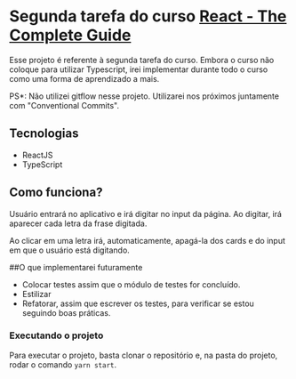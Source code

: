 # Segunda tarefa do curso [React - The Complete Guide](https://www.udemy.com/course/react-the-complete-guide-incl-redux/)

Esse projeto é referente à segunda tarefa do curso. Embora o curso não coloque
para utilizar Typescript, irei implementar durante todo o curso como uma forma de aprendizado a mais.

PS*: Não utilizei gitflow nesse projeto. Utilizarei nos próximos juntamente com "Conventional Commits".

## Tecnologias

- ReactJS
- TypeScript

## Como funciona?

Usuário entrará no aplicativo e irá digitar no input da página. Ao digitar, irá aparecer
cada letra da frase digitada.

Ao clicar em uma letra irá, automaticamente, apagá-la dos cards e do input em que o usuário está
digitando.

##O que implementarei futuramente

- Colocar testes assim que o módulo de testes for concluído.
- Estilizar
- Refatorar, assim que escrever os testes, para verificar se estou seguindo boas
práticas.

### Executando o projeto

Para executar o projeto, basta clonar o repositório e, na pasta do projeto, rodar o comando
`yarn start`.
